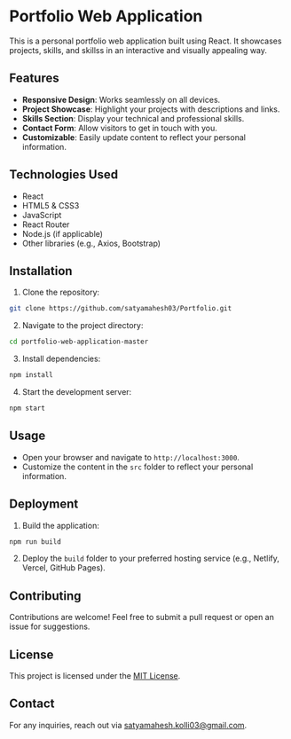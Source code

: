 # Portfolio Web Application

This is a personal portfolio web application built using React. It showcases projects, skills, and skillss in an interactive and visually appealing way.

## Features

- **Responsive Design**: Works seamlessly on all devices.
- **Project Showcase**: Highlight your projects with descriptions and links.
- **Skills Section**: Display your technical and professional skills.
- **Contact Form**: Allow visitors to get in touch with you.
- **Customizable**: Easily update content to reflect your personal information.

## Technologies Used

- React
- HTML5 & CSS3
- JavaScript
- React Router
- Node.js (if applicable)
- Other libraries (e.g., Axios, Bootstrap)

## Installation

1. Clone the repository:
  ```bash
  git clone https://github.com/satyamahesh03/Portfolio.git
  ```
2. Navigate to the project directory:
  ```bash
  cd portfolio-web-application-master
  ```
3. Install dependencies:
  ```bash
  npm install
  ```
4. Start the development server:
  ```bash
  npm start
  ```

## Usage

- Open your browser and navigate to `http://localhost:3000`.
- Customize the content in the `src` folder to reflect your personal information.

## Deployment

1. Build the application:
  ```bash
  npm run build
  ```
2. Deploy the `build` folder to your preferred hosting service (e.g., Netlify, Vercel, GitHub Pages).

## Contributing

Contributions are welcome! Feel free to submit a pull request or open an issue for suggestions.

## License

This project is licensed under the [MIT License](LICENSE).

## Contact

For any inquiries, reach out via [satyamahesh.kolli03@gmail.com](mailto:satyamahesh.kolli03@gmailcom).